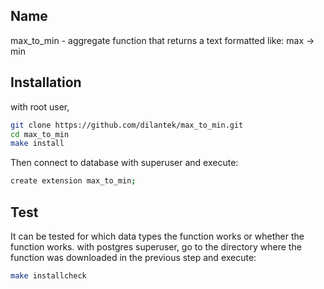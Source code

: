 ## Name
  max_to_min - aggregate function that returns a text formatted like: max -> min

## Installation 
  with root user, 
  ```bash
  git clone https://github.com/dilantek/max_to_min.git 
  cd max_to_min 
  make install 
  ```

  Then connect to database with superuser and execute:
   ```bash
   create extension max_to_min;
   ```
## Test
  It can be tested for which data types the function works or whether the function works.
  with postgres superuser, go to the directory where the function was downloaded in the previous step and execute:
  ```bash
  make installcheck  
  ```
  
